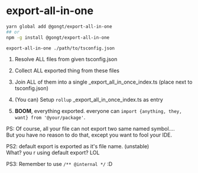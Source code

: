 # export-all-in-one

```bash
yarn global add @gongt/export-all-in-one
## or
npm -g install @gongt/export-all-in-one
```

```bash
export-all-in-one ./path/to/tsconfig.json
```

1. Resolve ALL files from given tsconfig.json
1. Collect ALL exported thing from these files
1. Join ALL of them into a single _export_all_in_once_index.ts (place next to tsconfig.json)
1. (You can) Setup `rollup` _export_all_in_once_index.ts as entry

1. **BOOM**, everything exported. everyone can `import {anything, they, want} from '@your/package'`.

PS: Of course, all your file can not export two same named symbol....     
But you have no reason to do that, except you want to fool your IDE.

PS2: default export is exported as it's file name. (unstable)     
What? you r using default export? LOL

PS3: Remember to use `/** @internal */` :D


